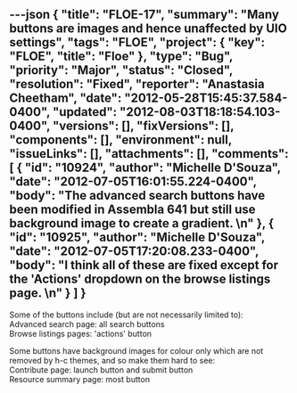 ---json
{
  "title": "FLOE-17",
  "summary": "Many buttons are images and hence unaffected by UIO settings",
  "tags": "FLOE",
  "project": {
    "key": "FLOE",
    "title": "Floe"
  },
  "type": "Bug",
  "priority": "Major",
  "status": "Closed",
  "resolution": "Fixed",
  "reporter": "Anastasia Cheetham",
  "date": "2012-05-28T15:45:37.584-0400",
  "updated": "2012-08-03T18:18:54.103-0400",
  "versions": [],
  "fixVersions": [],
  "components": [],
  "environment": null,
  "issueLinks": [],
  "attachments": [],
  "comments": [
    {
      "id": "10924",
      "author": "Michelle D'Souza",
      "date": "2012-07-05T16:01:55.224-0400",
      "body": "The advanced search buttons have been modified in Assembla 641 but still use background image to create a gradient.   &#x20;\n"
    },
    {
      "id": "10925",
      "author": "Michelle D'Souza",
      "date": "2012-07-05T17:20:08.233-0400",
      "body": "I think all of these are fixed except for the 'Actions' dropdown on the browse listings page.&#x20;\n"
    }
  ]
}
---
Some of the buttons include (but are not necessarily limited to):\
Advanced search page: all search buttons\
Browse listings pages: 'actions' button

Some buttons have background images for colour only which are not removed by h-c themes, and so make them hard to see:\
Contribute page: launch button and submit button\
Resource summary page: most button

        